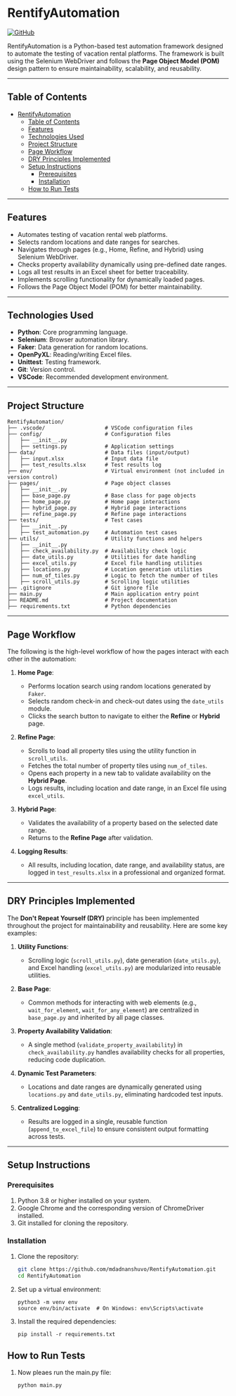 
# RentifyAutomation

[![GitHub](https://img.shields.io/badge/GitHub-RentifyAutomation-blue)](https://github.com/mdadnanshuvo/RentifyAutomation)

RentifyAutomation is a Python-based test automation framework designed to automate the testing of vacation rental platforms. The framework is built using the Selenium WebDriver and follows the **Page Object Model (POM)** design pattern to ensure maintainability, scalability, and reusability.

---

## Table of Contents
- [RentifyAutomation](#RentifyAutomation)
  - [Table of Contents](#table-of-contents)
  - [Features](#features)
  - [Technologies Used](#technologies-used)
  - [Project Structure](#project-structure)
  - [Page Workflow](#page-workflow)
  - [DRY Principles Implemented](#dry-principles-implemented)
  - [Setup Instructions](#setup-instructions)
    - [Prerequisites](#prerequisites)
    - [Installation](#installation)
  - [How to Run Tests](#how-to-run-tests)

---

## Features
- Automates testing of vacation rental web platforms.
- Selects random locations and date ranges for searches.
- Navigates through pages (e.g., Home, Refine, and Hybrid) using Selenium WebDriver.
- Checks property availability dynamically using pre-defined date ranges.
- Logs all test results in an Excel sheet for better traceability.
- Implements scrolling functionality for dynamically loaded pages.
- Follows the Page Object Model (POM) for better maintainability.

---

## Technologies Used
- **Python**: Core programming language.
- **Selenium**: Browser automation library.
- **Faker**: Data generation for random locations.
- **OpenPyXL**: Reading/writing Excel files.
- **Unittest**: Testing framework.
- **Git**: Version control.
- **VSCode**: Recommended development environment.

---

## Project Structure
```
RentifyAutomation/
├── .vscode/                   # VSCode configuration files
├── config/                    # Configuration files
│   ├── __init__.py
│   ├── settings.py            # Application settings
├── data/                      # Data files (input/output)
│   ├── input.xlsx             # Input data file
│   ├── test_results.xlsx      # Test results log
├── env/                       # Virtual environment (not included in version control)
├── pages/                     # Page object classes
│   ├── __init__.py
│   ├── base_page.py           # Base class for page objects
│   ├── home_page.py           # Home page interactions
│   ├── hybrid_page.py         # Hybrid page interactions
│   ├── refine_page.py         # Refine page interactions
├── tests/                     # Test cases
│   ├── __init__.py
│   ├── test_automation.py     # Automation test cases
├── utils/                     # Utility functions and helpers
│   ├── __init__.py
│   ├── check_availability.py  # Availability check logic
│   ├── date_utils.py          # Utilities for date handling
│   ├── excel_utils.py         # Excel file handling utilities
│   ├── locations.py           # Location generation utilities
│   ├── num_of_tiles.py        # Logic to fetch the number of tiles
│   ├── scroll_utils.py        # Scrolling logic utilities
├── .gitignore                 # Git ignore file
├── main.py                    # Main application entry point
├── README.md                  # Project documentation
├── requirements.txt           # Python dependencies
```


---

## Page Workflow
The following is the high-level workflow of how the pages interact with each other in the automation:

1. **Home Page**:
   - Performs location search using random locations generated by `Faker`.
   - Selects random check-in and check-out dates using the `date_utils` module.
   - Clicks the search button to navigate to either the **Refine** or **Hybrid** page.

2. **Refine Page**:
   - Scrolls to load all property tiles using the utility function in `scroll_utils`.
   - Fetches the total number of property tiles using `num_of_tiles`.
   - Opens each property in a new tab to validate availability on the **Hybrid Page**.
   - Logs results, including location and date range, in an Excel file using `excel_utils`.

3. **Hybrid Page**:
   - Validates the availability of a property based on the selected date range.
   - Returns to the **Refine Page** after validation.

4. **Logging Results**:
   - All results, including location, date range, and availability status, are logged in `test_results.xlsx` in a professional and organized format.

---

## DRY Principles Implemented
The **Don't Repeat Yourself (DRY)** principle has been implemented throughout the project for maintainability and reusability. Here are some key examples:

1. **Utility Functions**:
   - Scrolling logic (`scroll_utils.py`), date generation (`date_utils.py`), and Excel handling (`excel_utils.py`) are modularized into reusable utilities.

2. **Base Page**:
   - Common methods for interacting with web elements (e.g., `wait_for_element`, `wait_for_any_element`) are centralized in `base_page.py` and inherited by all page classes.

3. **Property Availability Validation**:
   - A single method (`validate_property_availability`) in `check_availability.py` handles availability checks for all properties, reducing code duplication.

4. **Dynamic Test Parameters**:
   - Locations and date ranges are dynamically generated using `locations.py` and `date_utils.py`, eliminating hardcoded test inputs.

5. **Centralized Logging**:
   - Results are logged in a single, reusable function (`append_to_excel_file`) to ensure consistent output formatting across tests.

---

## Setup Instructions

### Prerequisites
1. Python 3.8 or higher installed on your system.
2. Google Chrome and the corresponding version of ChromeDriver installed.
3. Git installed for cloning the repository.

### Installation
1. Clone the repository:
   ```bash
   git clone https://github.com/mdadnanshuvo/RentifyAutomation.git
   cd RentifyAutomation
   ```

2. Set up a virtual environment:
   ```
   python3 -m venv env
   source env/bin/activate  # On Windows: env\Scripts\activate
   ```
3. Install the required dependencies:
   ```
   pip install -r requirements.txt
   ```
## How to Run Tests
1. Now pleaes run the main.py file:
   ```
   python main.py
   ```
